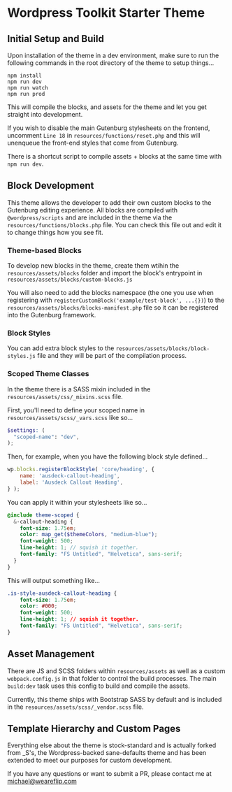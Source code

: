 # Wordpress Toolkit Starter Theme

## Initial Setup and Build

Upon installation of the theme in a dev environment, make sure to run the following commands in the root directory of the theme to setup things...
```shell
npm install 
npm run dev
npm run watch
npm run prod
```

This will compile the blocks, and assets for the theme and let you get straight into development.

If you wish to disable the main Gutenburg stylesheets on the frontend, uncomment `Line 18` in `resources/functions/reset.php` and this will unenqueue the front-end styles that come from Gutenburg.

There is a shortcut script to compile assets + blocks at the same time with `npm run dev`.

## Block Development

This theme allows the developer to add their own custom blocks to the Gutenburg editing experience. All blocks are compiled with `@wordpress/scripts` and are included in the theme via the `resources/functions/blocks.php` file. You can check this file out and edit it to change things how you see fit.

### Theme-based Blocks

To develop new blocks in the theme, create them wtihin the `resources/assets/blocks` folder and import the block's entrypoint in `resources/assets/blocks/custom-blocks.js`

You will also need to add the blocks namespace (the one you use when registering with `registerCustomBlock('example/test-block', ...{})`) to the `resources/assets/blocks/blocks-manifest.php` file so it can be registered into the Gutenburg framework.

### Block Styles

You can add extra block styles to the `resources/assets/blocks/block-styles.js` file and they will be part of the compilation process.

### Scoped Theme Classes

In the theme there is a SASS mixin included in the `resources/assets/css/_mixins.scss` file.

First, you'll need to define your scoped name in `resources/assets/scss/_vars.scss` like so...
```scss
$settings: (
  "scoped-name": "dev",
);
```

Then, for example, when you have the following block style defined...
```js
wp.blocks.registerBlockStyle( 'core/heading', {
	name: 'ausdeck-callout-heading',
	label: 'Ausdeck Callout Heading',
} );
```

You can apply it within your stylesheets like so...
```scss
@include theme-scoped {
  &-callout-heading {
    font-size: 1.75em;
    color: map_get($themeColors, "medium-blue");
    font-weight: 500;
    line-height: 1; // squish it together.
    font-family: "FS Untitled", "Helvetica", sans-serif;
  }
}
```

This will output something like...
```css
.is-style-ausdeck-callout-heading {
    font-size: 1.75em;
    color: #000;
    font-weight: 500;
    line-height: 1; // squish it together.
    font-family: "FS Untitled", "Helvetica", sans-serif;
}
```

## Asset Management

There are JS and SCSS folders within `resources/assets` as well as a custom `webpack.config.js` in that folder to control the build processes. The main `build:dev` task uses this config to build and compile the assets.

Currently, this theme ships with Bootstrap SASS by default and is included in the `resources/assets/scss/_vendor.scss` file.

## Template Hierarchy and Custom Pages

Everything else about the theme is stock-standard and is actually forked from _S's, the Wordpress-backed sane-defaults theme and has been extended to meet our purposes for custom development.

If you have any questions or want to submit a PR, please contact me at michael@weareflip.com
